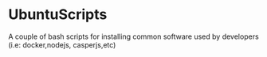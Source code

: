# UbuntuScripts
A couple of bash scripts for installing common software used by developers (i.e: docker,nodejs, casperjs,etc)
